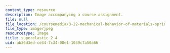 ```yaml
---
content_type: resource
description: Image accompanying a course assignment.
file: null
file_location: /coursemedia/3-22-mechanical-behavior-of-materials-spring-2008/ab36d3edce347c3408e11039c7a50a66_superelastic_2_4.jpg
file_type: image/jpeg
resourcetype: Image
title: superelastic_2_4
uid: ab36d3ed-ce34-7c34-08e1-1039c7a50a66
---
```


